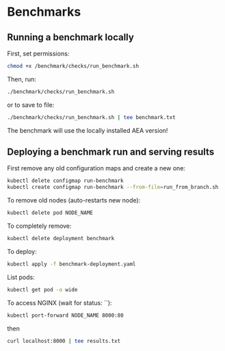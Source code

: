 # Benchmarks

## Running a benchmark locally

First, set permissions:

``` bash
chmod +x /benchmark/checks/run_benchmark.sh
```

Then, run:

``` bash
./benchmark/checks/run_benchmark.sh
```

or to save to file:

``` bash
./benchmark/checks/run_benchmark.sh | tee benchmark.txt
```

The benchmark will use the locally installed AEA version!

## Deploying a benchmark run and serving results

First remove any old configuration maps and create a new one:

``` bash
kubectl delete configmap run-benchmark
kubectl create configmap run-benchmark --from-file=run_from_branch.sh
```

To remove old nodes (auto-restarts new node):

``` bash
kubectl delete pod NODE_NAME
```

To completely remove:

``` bash
kubectl delete deployment benchmark
```

To deploy:

``` bash
kubectl apply -f benchmark-deployment.yaml
```

List pods:

``` bash
kubectl get pod -o wide
```

To access NGINX (wait for status: ``):

``` bash
kubectl port-forward NODE_NAME 8000:80
```

then

``` bash
curl localhost:8000 | tee results.txt
```
